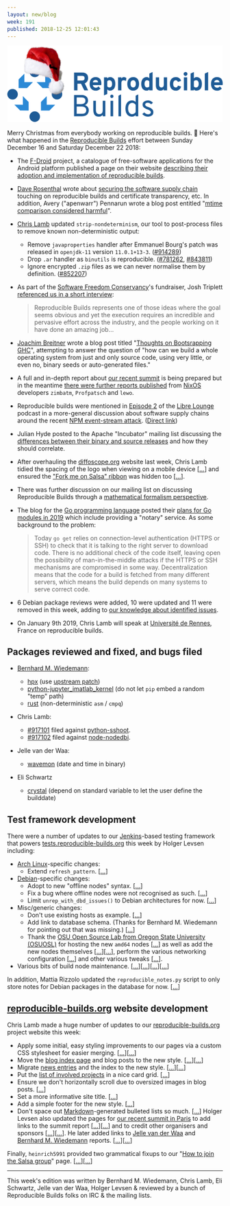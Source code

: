 ```yaml
---
layout: new/blog
week: 191
published: 2018-12-25 12:01:43
---
```


[![](/images/blog/191/header.png#center)](https://reproducible-builds.org/)

Merry Christmas from everybody working on reproducible builds. 🎅 Here's what happened in the [Reproducible Builds](https://reproducible-builds.org) effort between Sunday December 16 and Saturday December 22 2018:

* The [F-Droid](https://f-droid.org) project, a catalogue of free-software applications for the Android platform published a page on their website [describing their adoption and implementation of reproducible builds](https://f-droid.org/en/docs/Reproducible_Builds/).

* [Dave Rosenthal](https://blog.dshr.org/) wrote about [securing the software supply chain](https://blog.dshr.org/2018/12/securing-software-supply-chain.html) touching on reproducible builds and certificate transparency, etc. In addition, Avery ("apenwarr") Pennarun wrote a blog post entitled "[mtime comparison considered harmful](https://apenwarr.ca/log/20181113)".

* [Chris Lamb](https://chris-lamb.co.uk/) updated `strip-nondeterminism`, our tool to post-process files to remove known non-deterministic output:

    * Remove `javaproperties` handler after Emmanuel Bourg's patch was released in `openjdk-11` version `11.0.1+13-3`. ([#914289](https://bugs.debian.org/914289))
    * Drop `.ar` handler as `binutils` is reproducible. ([#781262](https://bugs.debian.org/781262), [#843811](https://bugs.debian.org/843811))
    * Ignore encrypted `.zip` files as we can never normalise them by definition. ([#852207](https://bugs.debian.org/852207))

* As part of the [Software Freedom Conservancy](https://sfconservancy.org)'s fundraiser, Josh Triplett [referenced us in a short interview](https://sfconservancy.org/blog/2018/dec/18/JoshT/):

    > Reproducible Builds represents one of those ideas where the goal seems obvious and yet the execution requires an incredible and pervasive effort across the industry, and the people working on it have done an amazing job&hellip;

* [Joachim Breitner](http://www.joachim-breitner.de/blog) wrote a blog post titled "[Thoughts on Bootsrapping GHC](http://www.joachim-breitner.de/blog/748-Thoughts_on_bootstrapping_GHC)", attempting to answer the question of "how can we build a whole operating system from just and only source code, using very little, or even no, binary seeds or auto-generated files."

* A full and in-depth report about [our recent summit](https://reproducible-builds.org/events/paris2018/) is being prepared but in the meantime [there were further reports published](https://discourse.nixos.org/t/reproducible-builds-summit-report/1683/2) from [NixOS](https://nixos.org/) developers `zimbatm`, `Profpatsch` and `lewo`.

* Reproducible builds were mentioned in [Episode 2](https://librelounge.org/episodes/episode-2-thanksgiving-npm-and-malware-in-free-software.html) of the [Libre Lounge](https://librelounge.org/) podcast in a more-general discussion about software supply chains around the recent [NPM event-stream attack](https://blog.bitpay.com/npm-package-vulnerability-copay/). ([Direct link](https://pca.st/6mqx#t=42m3s))

* Julian Hyde posted to the Apache "Incubator" mailing list discussing the [differences between their binary and source releases](https://lists.apache.org/thread.html/ceb357513ff0403414b5fff7dbeb1ea43961e71f9e48425d6e3cea8f@%3Cgeneral.incubator.apache.org%3E) and how they should correlate.

* After overhauling the [diffoscope.org](https://diffoscope.org) website last week, Chris Lamb tidied the spacing of the logo when viewing on a mobile device [[...](https://salsa.debian.org/reproducible-builds/diffoscope-website/commit/3e4b549)] and ensured the ["Fork me on Salsa" ribbon](https://chris-lamb.co.uk/posts/salsa-ribbons) was hidden too [[...](https://salsa.debian.org/reproducible-builds/diffoscope-website/commit/b8d16b6)].

* There was further discussion on our mailing list on discussing Reproducible Builds through a [mathematical formalism perspective](https://lists.reproducible-builds.org/pipermail/rb-general/2018-December/001346.html).

* The blog for the [Go programming language](https://golang.org) posted their [plans for Go modules in 2019](https://blog.golang.org/modules2019#TOC_5) which include providing a "notary" service. As some background to the problem:

   > Today `go get` relies on connection-level authentication (HTTPS or SSH) to check that it is talking to the right server to download code. There is no additional check of the code itself, leaving open the possibility of man-in-the-middle attacks if the HTTPS or SSH mechanisms are compromised in some way. Decentralization means that the code for a build is fetched from many different servers, which means the build depends on many systems to serve correct code.

* 6 Debian package reviews were added, 10 were updated and 11 were removed in this week, adding to [our knowledge about identified issues](https://tests.reproducible-builds.org/debian/index_issues.html).

* On January 9th 2019, Chris Lamb will speak at [Université de Rennes](https://www.univ-rennes1.fr/), France on reproducible builds.


## Packages reviewed and fixed, and bugs filed

* [Bernhard M. Wiedemann](https://lizards.opensuse.org/author/bmwiedemann/):
    * [hpx](https://build.opensuse.org/request/show/660040) (use [upstream patch](https://github.com/STEllAR-GROUP/hpx/pull/3585))
    * [python-jupyter_imatlab_kernel](https://build.opensuse.org/request/show/660055) (do not let `pip` embed a random "temp" path)
    * [rust](https://github.com/rust-lang/rust/issues/57041) (non-deterministic `asm` / `cmpq`)

* Chris Lamb:
    * [#917101](https://bugs.debian.org/917101) filed against [python-sshoot](https://tracker.debian.org/pkg/python-sshoot).
    * [#917102](https://bugs.debian.org/917102) filed against [node-nodedbi](https://tracker.debian.org/pkg/node-nodedbi).

* Jelle van der Waa:
    * [wavemon](https://github.com/uoaerg/wavemon/pull/59) (date and time in binary)

* Eli Schwartz
    * [crystal](https://github.com/crystal-lang/crystal/pull/7186) (depend on standard variable to let the user define the builddate)

## Test framework development

There were a number of updates to our [Jenkins](https://jenkins.io/)-based testing framework that powers [tests.reproducible-builds.org](tests.reproducible-builds.org) this week by Holger Levsen including:

* [Arch Linux](https://www.archlinux.org/)-specific changes:
    * Extend `refresh_pattern`. [[...](https://salsa.debian.org/qa/jenkins.debian.net/commit/cdc6bc14)]
* [Debian](https://www.debian.org/)-specific changes:
    * Adopt to new "offline nodes" syntax. [[...](https://salsa.debian.org/qa/jenkins.debian.net/commit/72f80401)]
    * Fix a bug where offline nodes were not recognised as such. [[...](https://salsa.debian.org/qa/jenkins.debian.net/commit/8cf7c66f)]
    * Limit `unrep_with_dbd_issues()` to Debian architectures for now. [[...](https://salsa.debian.org/qa/jenkins.debian.net/commit/e4803e6b)]
* Misc/generic changes:
    * Don't use existing hosts as example. [[...](https://salsa.debian.org/qa/jenkins.debian.net/commit/3c660d2d)]
    * Add link to database schema. (Thanks for Bernhard M. Wiedemann for pointing out that was missing.) [[...](https://salsa.debian.org/qa/jenkins.debian.net/commit/31ff1930)]
    * Thank the [OSU Open Source Lab from Oregon State University (OSUOSL)](https://osuosl.org/) for hosting the new `amd64` nodes [[...](https://salsa.debian.org/qa/jenkins.debian.net/commit/c7afe284)] as well as add the new nodes themselves [[...](https://salsa.debian.org/qa/jenkins.debian.net/commit/8ea537f4)][[...](https://salsa.debian.org/qa/jenkins.debian.net/commit/4160dbf6)], perform the various networking configuration [[...](https://salsa.debian.org/qa/jenkins.debian.net/commit/710b804c)] and other various tweaks [[...](https://salsa.debian.org/qa/jenkins.debian.net/commit/01d0462f)].
* Various bits of build node maintenance. [[...](https://salsa.debian.org/qa/jenkins.debian.net/commit/c6298df6)][[...](https://salsa.debian.org/qa/jenkins.debian.net/commit/7b275c0a)][[...](https://salsa.debian.org/qa/jenkins.debian.net/commit/1bdb6b3f)][[...](https://salsa.debian.org/qa/jenkins.debian.net/commit/958278ae)]

In addition, Mattia Rizzolo updated the `reproducible_notes.py` script to only store notes for Debian packages in the database for now. [[...](https://salsa.debian.org/qa/jenkins.debian.net/commit/0faa4aaf)]


## [reproducible-builds.org](https://reproducible-builds.org) website development

Chris Lamb made a huge number of updates to our [reproducible-builds.org](https://reproducible-builds.org) project website this week:

* Apply some initial, easy styling improvements to our pages via a custom CSS stylesheet for easier merging. [[...](https://salsa.debian.org/reproducible-builds/reproducible-website/commit/173c604)][[...](https://salsa.debian.org/reproducible-builds/reproducible-website/commit/6d8a037)]
* Move the [blog index page](https://reproducible-builds.org/blog/) and blog posts to the new style. [[...](https://salsa.debian.org/reproducible-builds/reproducible-website/commit/1e3f5a2)][[...](https://salsa.debian.org/reproducible-builds/reproducible-website/commit/94e53f2)]
* Migrate [news entries](https://reproducible-builds.org/news/) and the index to the new style. [[...](https://salsa.debian.org/reproducible-builds/reproducible-website/commit/a0c586c)][[...](https://salsa.debian.org/reproducible-builds/reproducible-website/commit/b2ded56)]
* Put the [list of involved projects](https://reproducible-builds.org/who/) in a nice card grid. [[...](https://salsa.debian.org/reproducible-builds/reproducible-website/commit/762d822)]
* Ensure we don't horizontally scroll due to oversized images in blog posts. [[...](https://salsa.debian.org/reproducible-builds/reproducible-website/commit/6247c90)]
* Set a more informative site title. [[...](https://salsa.debian.org/reproducible-builds/reproducible-website/commit/29c40a3)]
* Add a simple footer for the new style. [[...](https://salsa.debian.org/reproducible-builds/reproducible-website/commit/5638819)]
* Don't space out [Markdown](https://en.wikipedia.org/wiki/Markdown)-generated bulleted lists so much. [[...](https://salsa.debian.org/reproducible-builds/reproducible-website/commit/b423129)]
Holger Levsen also updated the pages for [our recent summit in Paris](https://reproducible-builds.org/events/paris2018/) to add links to the summit report [[...](https://salsa.debian.org/reproducible-builds/reproducible-website/commit/4a2c567)][[...](https://salsa.debian.org/reproducible-builds/reproducible-website/commit/285ff3e)] and to credit other organisers and sponsors [[...](https://salsa.debian.org/reproducible-builds/reproducible-website/commit/34c9554)][[...](https://salsa.debian.org/reproducible-builds/reproducible-website/commit/77eaf6c)]. He later added links to [Jelle van der Waa](https://vdwaa.nl) and [Bernhard M. Wiedemann](https://lizards.opensuse.org/author/bmwiedemann/) reports. [[...](https://salsa.debian.org/reproducible-builds/reproducible-website/commit/9aac7b7)][[...](https://salsa.debian.org/reproducible-builds/reproducible-website/commit/909b390)]

Finally, `heinrich5991` provided two grammatical fixups to our "[How to join the Salsa group](https://reproducible-builds.org/contribute/salsa/)" page. [[...](https://salsa.debian.org/reproducible-builds/reproducible-website/commit/81c073e)][[...](https://salsa.debian.org/reproducible-builds/reproducible-website/commit/011f9b9)]


---

This week's edition was written by Bernhard M. Wiedemann, Chris Lamb, Eli Schwartz, Jelle van der Waa, Holger Levsen & reviewed by a bunch of Reproducible Builds folks on IRC & the mailing lists.
